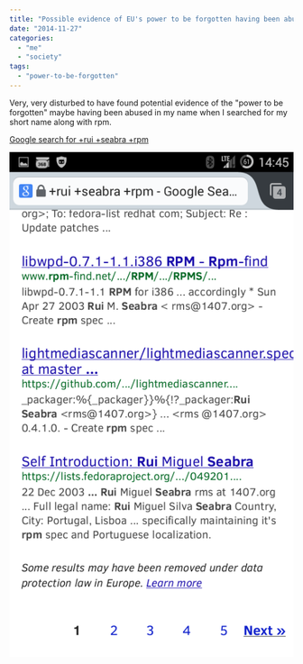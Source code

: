 ```yaml
---
title: "Possible evidence of EU's power to be forgotten having been abused?"
date: "2014-11-27"
categories: 
  - "me"
  - "society"
tags: 
  - "power-to-be-forgotten"
---
```


Very, very disturbed to have found potential evidence of the "power to be forgotten" maybe having been abused in my name when I searched for my short name along with rpm.

[Google search for +rui +seabra +rpm](https://www.google.pt/search?q=%2Brui+%2Bseabra+%2Brpm)

[![image](images/wpid-wp-1417099853380.png "wp-1417099853380")](https://blog.1407.org/wp-content/uploads/2014/11/wpid-wp-1417099853380.png)
